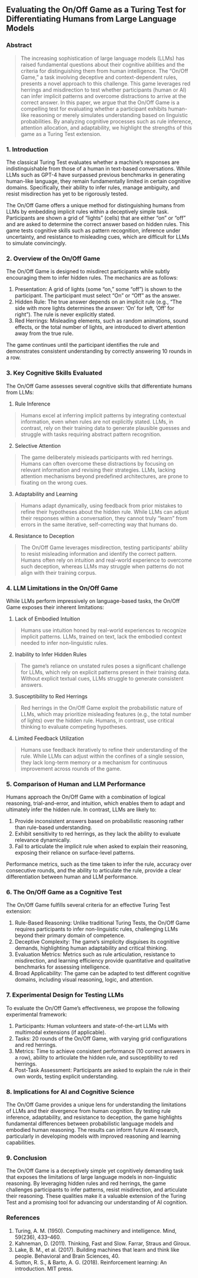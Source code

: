 ## Evaluating the On/Off Game as a Turing Test for Differentiating Humans from Large Language Models

### Abstract

> The increasing sophistication of large language models (LLMs) has raised fundamental questions about their cognitive abilities and the criteria for distinguishing them from human intelligence. The “On/Off Game,” a task involving deceptive and context-dependent rules, presents a novel approach to this challenge. This game leverages red herrings and misdirection to test whether participants (human or AI) can infer implicit patterns and overcome distractions to arrive at the correct answer. In this paper, we argue that the On/Off Game is a compelling test for evaluating whether a participant exhibits human-like reasoning or merely simulates understanding based on linguistic probabilities. By analyzing cognitive processes such as rule inference, attention allocation, and adaptability, we highlight the strengths of this game as a Turing Test extension.

### 1. Introduction

The classical Turing Test evaluates whether a machine’s responses are indistinguishable from those of a human in text-based conversations. While LLMs such as GPT-4 have surpassed previous benchmarks in generating human-like language, they remain fundamentally limited in certain cognitive domains. Specifically, their ability to infer rules, manage ambiguity, and resist misdirection has yet to be rigorously tested.

The On/Off Game offers a unique method for distinguishing humans from LLMs by embedding implicit rules within a deceptively simple task. Participants are shown a grid of “lights” (cells) that are either “on” or “off” and are asked to determine the correct answer based on hidden rules. This game tests cognitive skills such as pattern recognition, inference under uncertainty, and resistance to misleading cues, which are difficult for LLMs to simulate convincingly.

### 2. Overview of the On/Off Game

The On/Off Game is designed to misdirect participants while subtly encouraging them to infer hidden rules. The mechanics are as follows:
1.	Presentation: A grid of lights (some “on,” some “off”) is shown to the participant. The participant must select “On” or “Off” as the answer.
2.	Hidden Rule: The true answer depends on an implicit rule (e.g., “The side with more lights determines the answer: ‘On’ for left, ‘Off’ for right”). The rule is never explicitly stated.
3.	Red Herrings: Misleading elements, such as random animations, sound effects, or the total number of lights, are introduced to divert attention away from the true rule.

The game continues until the participant identifies the rule and demonstrates consistent understanding by correctly answering 10 rounds in a row.

### 3. Key Cognitive Skills Evaluated

The On/Off Game assesses several cognitive skills that differentiate humans from LLMs:

1.	Rule Inference
> Humans excel at inferring implicit patterns by integrating contextual information, even when rules are not explicitly stated. LLMs, in contrast, rely on their training data to generate plausible guesses and struggle with tasks requiring abstract pattern recognition.

2.	Selective Attention
> The game deliberately misleads participants with red herrings. Humans can often overcome these distractions by focusing on relevant information and revising their strategies. LLMs, lacking attention mechanisms beyond predefined architectures, are prone to fixating on the wrong cues.

3.	Adaptability and Learning
> Humans adapt dynamically, using feedback from prior mistakes to refine their hypotheses about the hidden rule. While LLMs can adjust their responses within a conversation, they cannot truly “learn” from errors in the same iterative, self-correcting way that humans do.

4.	Resistance to Deception
> The On/Off Game leverages misdirection, testing participants’ ability to resist misleading information and identify the correct pattern. Humans often rely on intuition and real-world experience to overcome such deception, whereas LLMs may struggle when patterns do not align with their training corpus.

### 4. LLM Limitations in the On/Off Game

While LLMs perform impressively on language-based tasks, the On/Off Game exposes their inherent limitations:
1.	Lack of Embodied Intuition
> Humans use intuition honed by real-world experiences to recognize implicit patterns. LLMs, trained on text, lack the embodied context needed to infer non-linguistic rules.

2.	Inability to Infer Hidden Rules
> The game’s reliance on unstated rules poses a significant challenge for LLMs, which rely on explicit patterns present in their training data. Without explicit textual cues, LLMs struggle to generate consistent answers.

3.	Susceptibility to Red Herrings
> Red herrings in the On/Off Game exploit the probabilistic nature of LLMs, which may prioritize misleading features (e.g., the total number of lights) over the hidden rule. Humans, in contrast, use critical thinking to evaluate competing hypotheses.

4.	Limited Feedback Utilization
> Humans use feedback iteratively to refine their understanding of the rule. While LLMs can adjust within the confines of a single session, they lack long-term memory or a mechanism for continuous improvement across rounds of the game.

### 5. Comparison of Human and LLM Performance

Humans approach the On/Off Game with a combination of logical reasoning, trial-and-error, and intuition, which enables them to adapt and ultimately infer the hidden rule. In contrast, LLMs are likely to:
1.	Provide inconsistent answers based on probabilistic reasoning rather than rule-based understanding.
2.	Exhibit sensitivity to red herrings, as they lack the ability to evaluate relevance dynamically.
3.	Fail to articulate the implicit rule when asked to explain their reasoning, exposing their reliance on surface-level patterns.

Performance metrics, such as the time taken to infer the rule, accuracy over consecutive rounds, and the ability to articulate the rule, provide a clear differentiation between human and LLM performance.

### 6. The On/Off Game as a Cognitive Test

The On/Off Game fulfills several criteria for an effective Turing Test extension:
1.	Rule-Based Reasoning: Unlike traditional Turing Tests, the On/Off Game requires participants to infer non-linguistic rules, challenging LLMs beyond their primary domain of competence.
2.	Deceptive Complexity: The game’s simplicity disguises its cognitive demands, highlighting human adaptability and critical thinking.
3.	Evaluation Metrics: Metrics such as rule articulation, resistance to misdirection, and learning efficiency provide quantitative and qualitative benchmarks for assessing intelligence.
4.	Broad Applicability: The game can be adapted to test different cognitive domains, including visual reasoning, logic, and attention.

### 7. Experimental Design for Testing LLMs

To evaluate the On/Off Game’s effectiveness, we propose the following experimental framework:
1.	Participants: Human volunteers and state-of-the-art LLMs with multimodal extensions (if applicable).
2.	Tasks: 20 rounds of the On/Off Game, with varying grid configurations and red herrings.
3.	Metrics: Time to achieve consistent performance (10 correct answers in a row), ability to articulate the hidden rule, and susceptibility to red herrings.
4.	Post-Task Assessment: Participants are asked to explain the rule in their own words, testing explicit understanding.

### 8. Implications for AI and Cognitive Science

The On/Off Game provides a unique lens for understanding the limitations of LLMs and their divergence from human cognition. By testing rule inference, adaptability, and resistance to deception, the game highlights fundamental differences between probabilistic language models and embodied human reasoning. The results can inform future AI research, particularly in developing models with improved reasoning and learning capabilities.

### 9. Conclusion

The On/Off Game is a deceptively simple yet cognitively demanding task that exposes the limitations of large language models in non-linguistic reasoning. By leveraging hidden rules and red herrings, the game challenges participants to infer patterns, resist misdirection, and articulate their reasoning. These qualities make it a valuable extension of the Turing Test and a promising tool for advancing our understanding of AI cognition.

### References
1.	Turing, A. M. (1950). Computing machinery and intelligence. Mind, 59(236), 433–460.
2.	Kahneman, D. (2011). Thinking, Fast and Slow. Farrar, Straus and Giroux.
3.	Lake, B. M., et al. (2017). Building machines that learn and think like people. Behavioral and Brain Sciences, 40.
4.	Sutton, R. S., & Barto, A. G. (2018). Reinforcement learning: An introduction. MIT press.